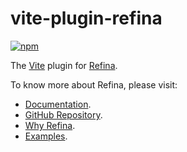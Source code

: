 # vite-plugin-refina

[![npm](https://img.shields.io/npm/v/vite-plugin-refina?color=green)](https://www.npmjs.com/package/vite-plugin-refina)

The [Vite](https://vitejs.dev) plugin for [Refina](https://refina.vercel.app).

To know more about Refina, please visit:

- [Documentation](https://refina.vercel.app).
- [GitHub Repository](https://github.com/refinajs/refina).
- [Why Refina](https://refina.vercel.app/guide/why.html).
- [Examples](https://gallery.refina.vercel.app).
